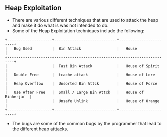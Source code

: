 ## Heap Exploitation

- There are various different techniques that are used to attack the heap and make it do what is was not intended to do.
- Some of the Heap Exploitation techniques include the following:

```
+--------------------+----------------------------+-----------------------+
|   Bug Used         |  Bin Attack                |   House               |
+--------------------+----------------------------+-----------------------+
|                    |  Fast Bin Attack           |   House of Spirit     |
|   Double Free      |  tcache attack             |   House of Lore       |
|   Heap Overflow    |  Unsorted Bin Attck        |   House of Force      |
|   Use After Free   |  Small / Large Bin Attck   |   House of Einherjar  |
|                    |  Unsafe Unlink             |   House of Orange     |
+--------------------+----------------------------+-----------------------+

```
- The bugs are some of the common bugs by the programmer that lead to the different heap atttacks.
